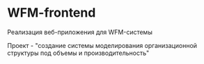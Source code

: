 # WFM-frontend

Реализация веб-приложения для WFM-системы

Проект - "создание системы моделирования организационной структуры под объемы и производительность"

